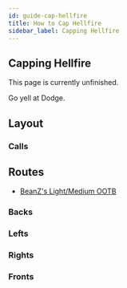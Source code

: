 ```yaml
---
id: guide-cap-hellfire
title: How to Cap Hellfire
sidebar_label: Capping Hellfire
---
```

## Capping Hellfire
This page is currently unfinished.

Go yell at Dodge.
## Layout
### Calls
## Routes
- [BeanZ's Light/Medium OOTB](https://youtu.be/5NKH5JEvOoA)
### Backs
### Lefts
### Rights
### Fronts